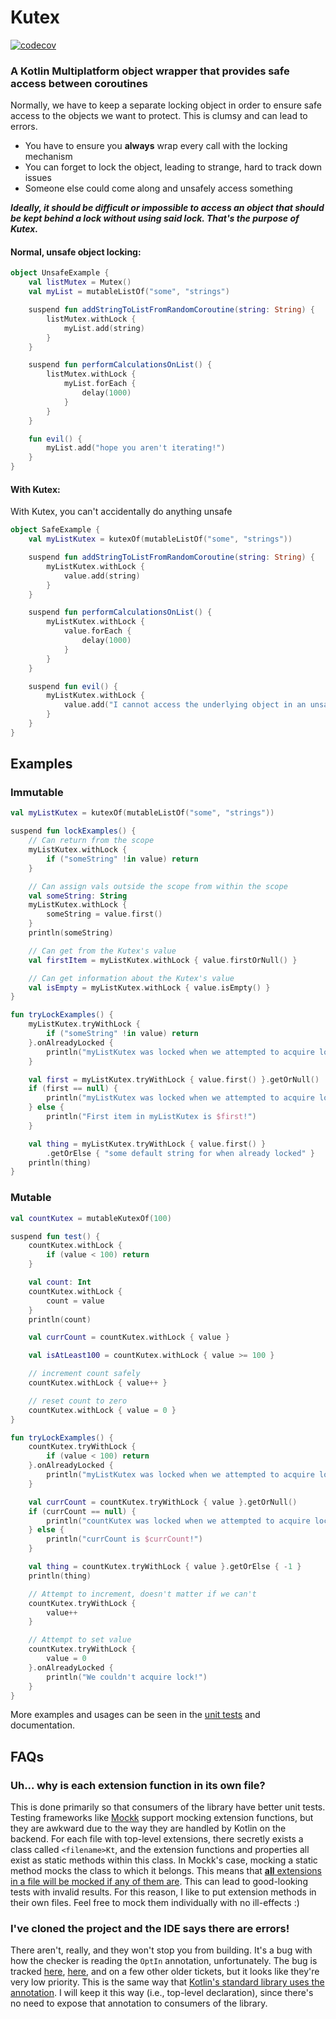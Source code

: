 # Kutex
[![codecov](https://codecov.io/gh/ryan-andrew/kutex/branch/main/graph/badge.svg?token=GBP3D28FE6)](https://codecov.io/gh/ryan-andrew/kutex)
### A Kotlin Multiplatform object wrapper that provides safe access between coroutines

Normally, we have to keep a separate locking object in order to ensure safe
access to the objects we want to protect. This is clumsy and can lead to errors.
- You have to ensure you **always** wrap every call with the locking mechanism
- You can forget to lock the object, leading to strange, hard to track down issues
- Someone else could come along and unsafely access something

**_Ideally, it should be difficult or impossible to access an object that should
be kept behind a lock without using said lock. That's the purpose of Kutex._**

#### Normal, unsafe object locking:
```kotlin
object UnsafeExample {
    val listMutex = Mutex()
    val myList = mutableListOf("some", "strings")

    suspend fun addStringToListFromRandomCoroutine(string: String) {
        listMutex.withLock {
            myList.add(string)
        }
    }

    suspend fun performCalculationsOnList() {
        listMutex.withLock {
            myList.forEach {
                delay(1000)
            }
        }
    }

    fun evil() {
        myList.add("hope you aren't iterating!")
    }
}
```
#### With Kutex:
With Kutex, you can't accidentally do anything unsafe

```kotlin
object SafeExample {
    val myListKutex = kutexOf(mutableListOf("some", "strings"))

    suspend fun addStringToListFromRandomCoroutine(string: String) {
        myListKutex.withLock {
            value.add(string)
        }
    }

    suspend fun performCalculationsOnList() {
        myListKutex.withLock {
            value.forEach {
                delay(1000)
            }
        }
    }

    suspend fun evil() {
        myListKutex.withLock { 
            value.add("I cannot access the underlying object in an unsafe way :'(")
        }
    }
}
```

## Examples

### Immutable

```kotlin
val myListKutex = kutexOf(mutableListOf("some", "strings"))

suspend fun lockExamples() {
    // Can return from the scope
    myListKutex.withLock {
        if ("someString" !in value) return
    }

    // Can assign vals outside the scope from within the scope
    val someString: String
    myListKutex.withLock {
        someString = value.first()
    }
    println(someString)

    // Can get from the Kutex's value
    val firstItem = myListKutex.withLock { value.firstOrNull() }

    // Can get information about the Kutex's value
    val isEmpty = myListKutex.withLock { value.isEmpty() }
}

fun tryLockExamples() {
    myListKutex.tryWithLock {
        if ("someString" !in value) return
    }.onAlreadyLocked {
        println("myListKutex was locked when we attempted to acquire lock")
    }

    val first = myListKutex.tryWithLock { value.first() }.getOrNull()
    if (first == null) {
        println("myListKutex was locked when we attempted to acquire lock")
    } else {
        println("First item in myListKutex is $first!")
    }

    val thing = myListKutex.tryWithLock { value.first() }
        .getOrElse { "some default string for when already locked" }
    println(thing)
}
```

### Mutable
```kotlin
val countKutex = mutableKutexOf(100)

suspend fun test() {
    countKutex.withLock {
        if (value < 100) return
    }

    val count: Int
    countKutex.withLock {
        count = value
    }
    println(count)

    val currCount = countKutex.withLock { value }

    val isAtLeast100 = countKutex.withLock { value >= 100 }

    // increment count safely
    countKutex.withLock { value++ }

    // reset count to zero
    countKutex.withLock { value = 0 }
}

fun tryLockExamples() {
    countKutex.tryWithLock {
        if (value < 100) return
    }.onAlreadyLocked {
        println("myListKutex was locked when we attempted to acquire lock")
    }

    val currCount = countKutex.tryWithLock { value }.getOrNull()
    if (currCount == null) {
        println("countKutex was locked when we attempted to acquire lock")
    } else {
        println("currCount is $currCount!")
    }

    val thing = countKutex.tryWithLock { value }.getOrElse { -1 }
    println(thing)

    // Attempt to increment, doesn't matter if we can't
    countKutex.tryWithLock {
        value++
    }

    // Attempt to set value
    countKutex.tryWithLock {
        value = 0
    }.onAlreadyLocked {
        println("We couldn't acquire lock!")
    }
}
```

More examples and usages can be seen in the [unit tests](src/commonTest/kotlin/dev.ryanandrew.kutex) and documentation.

## FAQs

### Uh... why is each extension function in its own file?
This is done primarily so that consumers of the library have better unit tests. 
Testing frameworks like [Mockk](https://github.com/mockk/mockk) support mocking extension functions, but they
are awkward due to the way they are handled by Kotlin on the backend. For each
file with top-level extensions, there secretly exists a class called `<filename>Kt`,
and the extension functions and properties all exist as static methods within this class.
In Mockk's case, mocking a static method mocks the class to which it belongs. 
This means that [**all** extensions in a file will be mocked if any of them are](https://mockk.io/#extension-functions). 
This can lead to good-looking tests with invalid results. For this reason, I like to 
put extension methods in their own files. Feel free to mock them individually with 
no ill-effects :)

### I've cloned the project and the IDE says there are errors!

There aren't, really, and they won't stop you from building. It's a bug with how the checker is reading the `OptIn`
annotation, unfortunately. The bug is tracked [here](https://youtrack.jetbrains.com/issue/KTIJ-20071),
[here](https://youtrack.jetbrains.com/issue/KTIJ-22253), and on a few other older tickets, but it looks like they're 
very low priority. This is the same way that [Kotlin's standard library uses the 
annotation](https://github.com/JetBrains/kotlin/blob/v1.7.22/libraries/stdlib/src/kotlin/collections/Maps.kt#L8). I will
keep it this way (i.e., top-level declaration), since there's no need to expose that annotation to consumers of the library.
